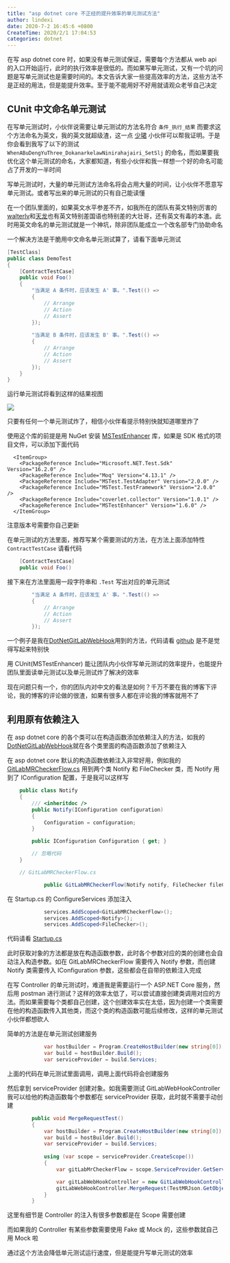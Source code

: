 ```yaml
---
title: "asp dotnet core 不正经的提升效率的单元测试方法"
author: lindexi
date: 2020-7-2 16:45:6 +0800
CreateTime: 2020/2/1 17:04:53
categories: dotnet
---
```


在写 asp dotnet core 时，如果没有单元测试保证，需要每个方法都从 web api 的入口开始运行，此时的执行效率是很低的。而如果写单元测试，又有一个坑的问题是写单元测试也是需要时间的。本文告诉大家一些提高效率的方法，这些方法不是正经的用法，但是能提升效率。至于能不能用好不好用就请观众老爷自己决定

<!--more-->


<!-- CreateTime:2020/2/1 17:04:53 -->

<!-- 发布 -->

## CUnit 中文命名单元测试

在写单元测试时，小伙伴说需要让单元测试的方法名符合 `条件_执行_结果` 而要求这个方法命名为英文，我的英文就超级渣，这一点 [少珺](https://blog.sdlsj.net/) 小伙伴可以帮我证明。于是你会看到我写了以下的测试 `WhenABuDengYuThree_DokanarkelawNinirahajairi_SetSlj` 的命名，而如果要我优化这个单元测试的命名，大家都知道，有些小伙伴和我一样想一个好的命名可能占了开发的一半时间

写单元测试时，大量的单元测试方法命名将会占用大量的时间，让小伙伴不愿意写单元测试。或者写出来的单元测试的只有自己能读懂

在一个团队里面的，如果英文水平参差不齐，如我所在的团队有英文特别厉害的[walterlv](https://blog.walterlv.com)和[天龙](https://getandplay.github.io/ )也有英文特别差国语也特别差的大壮哥，还有英文有毒的本渣。此时用英文命名的单元测试就是一个神坑，除非团队能成立一个改名部专门协助命名

一个解决方法是干脆用中文命名单元测试算了，请看下面单元测试

```csharp
[TestClass]
public class DemoTest
{
    [ContractTestCase]
    public void Foo()
    {
        "当满足 A 条件时，应该发生 A' 事。".Test(() =>
        {
            // Arrange
            // Action
            // Assert
        });
        
        "当满足 B 条件时，应该发生 B' 事。".Test(() =>
        {
            // Arrange
            // Action
            // Assert
        });
    }
}
```

运行单元测试将看到这样的结果视图

![](http://image.acmx.xyz/lindexi%2F20202111018744.jpg)

只要有任何一个单元测试炸了，相信小伙伴看提示特别快就知道哪里炸了

使用这个库的前提是用 NuGet 安装 [MSTestEnhancer](https://www.nuget.org/packages/MSTestEnhancer) 库，如果是 SDK 格式的项目文件，可以添加下面代码

```
  <ItemGroup>
    <PackageReference Include="Microsoft.NET.Test.Sdk" Version="16.2.0" />
    <PackageReference Include="Moq" Version="4.13.1" />
    <PackageReference Include="MSTest.TestAdapter" Version="2.0.0" />
    <PackageReference Include="MSTest.TestFramework" Version="2.0.0" />
    <PackageReference Include="coverlet.collector" Version="1.0.1" />
    <PackageReference Include="MSTestEnhancer" Version="1.6.0" />
  </ItemGroup>
```

注意版本号需要你自己更新

在单元测试的方法里面，推荐写某个需要测试的方法，在方法上面添加特性 `ContractTestCase` 请看代码

```csharp
    [ContractTestCase]
    public void Foo()
```

接下来在方法里面用一段字符串和 `.Test` 写出对应的单元测试

```csharp
        "当满足 A 条件时，应该发生 A' 事。".Test(() =>
        {
            // Arrange
            // Action
            // Assert
        });
```

一个例子是我在[DotNetGitLabWebHook](https://github.com/dotnet-campus/DotNetGitLabWebHook )用到的方法，代码请看 [github](https://github.com/dotnet-campus/DotNetGitLabWebHook/blob/da88f6b108b10f87fdc78231628da603363db205/DotNetGitLabWebHookToMatterMost.Tests/Business/Check/RepoManagerTests.cs) 是不是觉得写起来特别快

用 CUnit(MSTestEnhancer) 能让团队内小伙伴写单元测试的效率提升，也能提升团队里面读单元测试以及单元测试炸了解决的效率

现在问题只有一个，你的团队内对中文的看法是如何？千万不要在我的博客下评论，我的博客的评论做的很渣，如果有很多人都在评论我的博客就用不了

## 利用原有依赖注入

在 asp dotnet core 的各个类可以在构造函数添加依赖注入的方法，如我的[DotNetGitLabWebHook](https://github.com/dotnet-campus/DotNetGitLabWebHook )就在各个类里面的构造函数添加了依赖注入

在 asp dotnet core 默认的构造函数依赖注入非常好用，例如我的 [GitLabMRCheckerFlow.cs](https://github.com/dotnet-campus/DotNetGitLabWebHook/blob/da88f6b108b10f87fdc78231628da603363db205/DotNetGitLabWebHook/Business/GitLabMRCheckerFlow.cs ) 用到两个类 Notify 和 FileChecker 类，而 Notify 用到了 IConfiguration 配置，于是我可以这样写

```csharp
    public class Notify
    {
        /// <inheritdoc />
        public Notify(IConfiguration configuration)
        {
            Configuration = configuration;
        }

        public IConfiguration Configuration { get; }

        // 忽略代码
    }

    // GitLabMRCheckerFlow.cs

            public GitLabMRCheckerFlow(Notify notify, FileChecker fileChecker)
```

在 Startup.cs 的 ConfigureServices 添加注入

```csharp
            services.AddScoped<GitLabMRCheckerFlow>();
            services.AddScoped<Notify>();
            services.AddScoped<FileChecker>();
```

代码请看 [Startup.cs](https://github.com/dotnet-campus/DotNetGitLabWebHook/blob/da88f6b108b10f87fdc78231628da603363db205/DotNetGitLabWebHook/Startup.cs )

此时获取对象的方法都是放在构造函数参数，此时各个参数对应的类的创建也会自动注入构造参数。如在 GitLabMRCheckerFlow 需要传入 Notify 参数，而创建 Notify 类需要传入 IConfiguration 参数，这些都会在自带的依赖注入完成

在写 Controller 的单元测试时，难道我是需要运行一个 ASP.NET Core 服务，然后用 postman 进行测试？这样的效率太低了，可以尝试直接创建类调用对应的方法。而如果需要每个类都自己创建，这个创建效率实在太低，因为创建一个类需要在他的构造函数传入其他类，而这个类的构造函数可能后续修改，这样的单元测试小伙伴都想砍人

简单的方法是在单元测试创建服务

```csharp
            var hostBuilder = Program.CreateHostBuilder(new string[0]);
            var build = hostBuilder.Build();
            var serviceProvider = build.Services;
```

上面的代码在单元测试里面调用，调用上面代码将会创建服务

然后拿到 serviceProvider 创建对象。如我需要测试 GitLabWebHookController 我可以给他的构造函数每个参数都在 serviceProvider 获取，此时就不需要手动创建

```csharp
        public void MergeRequestTest()
        {
            var hostBuilder = Program.CreateHostBuilder(new string[0]);
            var build = hostBuilder.Build();
            var serviceProvider = build.Services;
            
            using (var scope = serviceProvider.CreateScope())
            {
                var gitLabMrCheckerFlow = scope.ServiceProvider.GetService<GitLabMRCheckerFlow>();

                var gitLabWebHookController = new GitLabWebHookController(gitLabMrCheckerFlow);
                gitLabWebHookController.MergeRequest(TestMRJson.GetObject());
            }
        }
```

这里有细节是 Controller 的注入有很多参数都是在 Scope 需要创建

而如果我的 Controller 有某些参数需要使用 Fake 或 Mock 的，这些参数就自己用 Mock 啦

通过这个方法会降低单元测试运行速度，但是能提升写单元测试的效率

